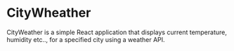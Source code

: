 # CityWheather
CityWeather is a simple React application that displays current temperature, humidity etc.., for a specified city using a weather API.
